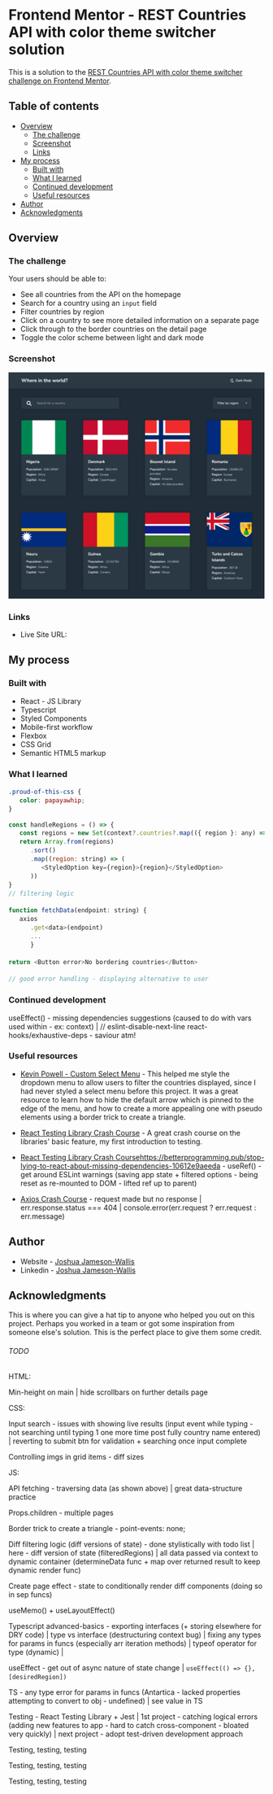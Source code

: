 # Frontend Mentor - REST Countries API with color theme switcher solution

This is a solution to the [REST Countries API with color theme switcher challenge on Frontend Mentor](https://www.frontendmentor.io/challenges/rest-countries-api-with-color-theme-switcher-5cacc469fec04111f7b848ca).

## Table of contents

-  [Overview](#overview)
   -  [The challenge](#the-challenge)
   -  [Screenshot](#screenshot)
   -  [Links](#links)
-  [My process](#my-process)
   -  [Built with](#built-with)
   -  [What I learned](#what-i-learned)
   -  [Continued development](#continued-development)
   -  [Useful resources](#useful-resources)
-  [Author](#author)
-  [Acknowledgments](#acknowledgments)

## Overview

### The challenge

Your users should be able to:

-  See all countries from the API on the homepage
-  Search for a country using an `input` field
-  Filter countries by region
-  Click on a country to see more detailed information on a separate page
-  Click through to the border countries on the detail page
-  Toggle the color scheme between light and dark mode

### Screenshot

![](./Screenshot.png)

### Links

-  Live Site URL:

## My process

### Built with

-  React - JS Library
-  Typescript
-  Styled Components
-  Mobile-first workflow
-  Flexbox
-  CSS Grid
-  Semantic HTML5 markup

### What I learned

```css
.proud-of-this-css {
   color: papayawhip;
}
```

```js
const handleRegions = () => {
   const regions = new Set(context?.countries?.map(({ region }: any) => region))
   return Array.from(regions)
      .sort()
      .map((region: string) => (
         <StyledOption key={region}>{region}</StyledOption>
      ))
}
// filtering logic

function fetchData(endpoint: string) {
   axios
      .get<data>(endpoint)
      ...
      }

return <Button error>No bordering countries</Button>

// good error handling - displaying alternative to user
```

### Continued development

useEffect() - missing dependencies suggestions (caused to do with vars used within - ex: context) | // eslint-disable-next-line react-hooks/exhaustive-deps - saviour atm!

### Useful resources

-  [Kevin Powell - Custom Select Menu](https://www.youtube.com/watch?v=bB14uo0Tu5A&t=183s&ab_channel=KevinPowell) - This helped me style the dropdown menu to allow users to filter the countries displayed, since I had never styled a select menu before this project. It was a great resource to learn how to hide the default arrow which is pinned to the edge of the menu, and how to create a more appealing one with pseudo elements using a border trick to create a triangle.

-  [React Testing Library Crash Course](https://www.youtube.com/watch?v=GLSSRtnNY0g&ab_channel=LaithHarb) - A great crash course on the libraries' basic feature, my first introduction to testing.

-  [React Testing Library Crash Course](https://www.youtube.com/watch?v=GLSSRtnNY0g&ab_channel=LaithHarb)https://betterprogramming.pub/stop-lying-to-react-about-missing-dependencies-10612e9aeeda - useRef() - get around ESLint warnings (saving app state + filtered options - being reset as re-mounted to DOM - lifted ref up to parent)

-  [Axios Crash Course](https://www.youtube.com/watch?v=6LyagkoRWYA&t=79s&ab_channel=TraversyMedia) - request made but no response | err.response.status === 404 | console.error(err.request ? err.request : err.message)

## Author

-  Website - [Joshua Jameson-Wallis](https://joshuajamesonwallis.com)
-  Linkedin - [Joshua Jameson-Wallis]()

## Acknowledgments

This is where you can give a hat tip to anyone who helped you out on this project. Perhaps you worked in a team or got some inspiration from someone else's solution. This is the perfect place to give them some credit.

###### TODO

HTML:

Min-height on main | hide scrollbars on further details page

CSS:

Input search - issues with showing live results (input event while typing - not searching until typing 1 one more time post fully country name entered) | reverting to submit btn for validation + searching once input complete

Controlling imgs in grid items - diff sizes

JS:

API fetching - traversing data (as shown above) | great data-structure practice

Props.children - multiple pages

Border trick to create a triangle - point-events: none;

Diff filtering logic (diff versions of state) - done stylistically with todo list | here - diff version of state (filteredRegions) | all data passed via context to dynamic container (determineData func + map over returned result to keep dynamic render func)

Create page effect - state to conditionally render diff components (doing so in sep funcs)

useMemo() + useLayoutEffect()

Typescript advanced-basics - exporting interfaces (+ storing elsewhere for DRY code) | type vs interface (destructuring context bug) | fixing any types for params in funcs (especially arr iteration methods) | typeof operator for type (dynamic) |

useEffect - get out of async nature of state change | `useEffect(() => {}, [desiredRegion])`

TS - any type error for params in funcs (Antartica - lacked properties attempting to convert to obj - undefined) | see value in TS

Testing - React Testing Library + Jest | 1st project - catching logical errors (adding new features to app - hard to catch cross-component - bloated very quickly) | next project - adopt test-driven development approach

Testing, testing, testing

Testing, testing, testing

Testing, testing, testing
